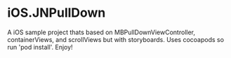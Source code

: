 iOS.JNPullDown
==============

A iOS sample project thats based on MBPullDownViewController, containerViews, and scrollViews but with storyboards.  Uses cocoapods so run 'pod install'.  Enjoy!

